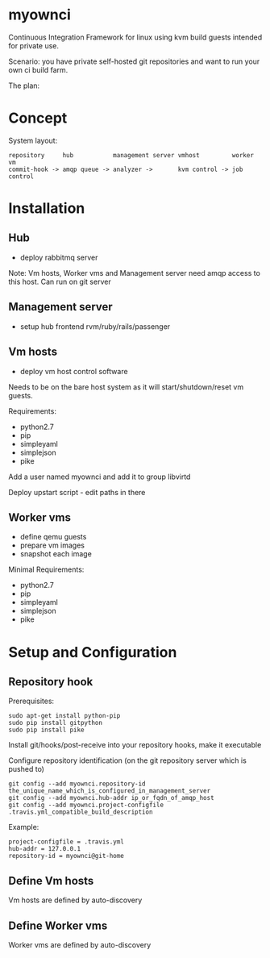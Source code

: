 myownci
=======

Continuous Integration Framework for linux using kvm build guests intended for private use.

Scenario: you have private self-hosted git repositories and want to run your own ci build farm.

The plan:

Concept
=======

System layout:

    repository     hub           management server vmhost         worker vm
    commit-hook -> amqp queue -> analyzer ->       kvm control -> job control

Installation
============

Hub
---

* deploy rabbitmq server

Note: Vm hosts, Worker vms and Management server need amqp access to this host.
Can run on git server

Management server
-----------------

* setup hub frontend
  rvm/ruby/rails/passenger

Vm hosts
--------

* deploy vm host control software

Needs to be on the bare host system as it will start/shutdown/reset vm guests.

Requirements:

* python2.7
* pip
* simpleyaml
* simplejson
* pike

Add a user named myownci and add it to group libvirtd

Deploy upstart script - edit paths in there


Worker vms
----------

* define qemu guests
* prepare vm images
* snapshot each image

Minimal Requirements:

* python2.7
* pip
* simpleyaml
* simplejson
* pike

Setup and Configuration
=======================

Repository hook
---------------

Prerequisites:

    sudo apt-get install python-pip
    sudo pip install gitpython
    sudo pip install pike

Install git/hooks/post-receive into your repository hooks, make it executable

Configure repository identification (on the git repository server which is pushed to)

    git config --add myownci.repository-id the_unique_name_which_is_configured_in_management_server
    git config --add myownci.hub-addr ip_or_fqdn_of_amqp_host
    git config --add myownci.project-configfile .travis.yml_compatible_build_description

Example:

    project-configfile = .travis.yml
    hub-addr = 127.0.0.1
    repository-id = myownci@git-home


Define Vm hosts
---------------

Vm hosts are defined by auto-discovery

Define Worker vms
-----------------

Worker vms are defined by auto-discovery

